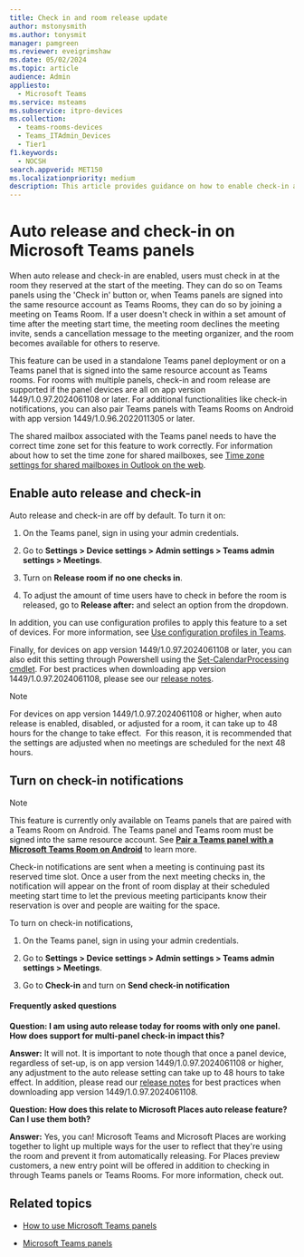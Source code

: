 ```yaml
---
title: Check in and room release update
author: mstonysmith
ms.author: tonysmit
manager: pamgreen
ms.reviewer: eveigrimshaw
ms.date: 05/02/2024
ms.topic: article
audience: Admin
appliesto: 
  - Microsoft Teams
ms.service: msteams
ms.subservice: itpro-devices
ms.collection: 
  - teams-rooms-devices
  - Teams_ITAdmin_Devices
  - Tier1
f1.keywords: 
  - NOCSH
search.appverid: MET150
ms.localizationpriority: medium
description: This article provides guidance on how to enable check-in and room release Teams panels devices.
---
```

# Auto release and check-in on Microsoft Teams panels

When auto release and check-in are enabled, users must check in at the room they reserved at the start of the meeting. They can do so on Teams panels using the 'Check in' button or, when Teams panels are signed into the same resource account as Teams Rooms, they can do so by joining a meeting on Teams Room. If a user doesn't check in within a set amount of time after the meeting start time, the meeting room declines the meeting invite, sends a cancellation message to the meeting organizer, and the room becomes available for others to reserve.

This feature can be used in a standalone Teams panel deployment or on a Teams panel that is signed into the same resource account as Teams rooms. For rooms with multiple panels, check-in and room release are supported if the panel devices are all on app version 1449/1.0.97.2024061108 or later. For additional functionalities like check-in notifications, you can also pair Teams panels with Teams Rooms on Android with app version 1449/1.0.96.2022011305 or later.

The shared mailbox associated with the Teams panel needs to have the correct time zone set for this feature to work correctly. For information about how to set the time zone for shared mailboxes, see [Time zone settings for shared mailboxes in Outlook on the web](/exchange/troubleshoot/outlook-on-the-web-issues/shared-mailboxes-time-zone-setting).

## Enable auto release and check-in

Auto release and check-in are off by default. To turn it on:  

1. On the Teams panel, sign in using your admin credentials.  

1. Go to **Settings > Device settings > Admin settings > Teams admin settings > Meetings**.

1. Turn on **Release room if no one checks in**.

1. To adjust the amount of time users have to check in before the room is released, go to **Release after:** and select an option from the dropdown.  

In addition, you can use configuration profiles to apply this feature to a set of devices. For more information, see [Use configuration profiles in Teams](device-management.md#use-configuration-profiles-in-teams).

Finally, for devices on app version 1449/1.0.97.2024061108 or later, you can also edit this setting through Powershell using the [Set-CalendarProcessing cmdlet](/powershell/module/exchange/set-calendarprocessing?branch=main&branchFallbackFrom=pr-en-us-14644&view=exchange-ps). For best practices when downloading app version 1449/1.0.97.2024061108, please see our [release notes](https://support.microsoft.com/en-us/office/what-s-new-in-microsoft-teams-devices-eabf4d81-acdd-4b23-afa1-9ee47bb7c5e2#ID0EBD=Teams_panels). 


> [!NOTE]
> For devices on app version 1449/1.0.97.2024061108 or higher, when auto release is enabled, disabled, or adjusted for a room, it can take up to 48 hours for the change to take effect.  For this reason, it is recommended that the settings are adjusted when no meetings are scheduled for the next 48 hours. 
## Turn on check-in notifications

> [!NOTE]
> This feature is currently only available on Teams panels that are paired with a Teams Room on Android. The Teams panel and Teams room must be signed into the same resource account. See **[Pair a Teams panel with a Microsoft Teams Room on Android](/editor/MicrosoftDocs/OfficeDocs-SkypeForBusiness-pr/Teams%2Fdevices%2Fcheck-in-and-room-release.md/main/08c71f9d-8c3a-87ca-c670-832cbb3cc9f3/use-teams-panels.md)** to learn more.

Check-in notifications are sent when a meeting is continuing past its reserved time slot. Once a user from the next meeting checks in, the notification will appear on the front of room display at their scheduled meeting start time to let the previous meeting participants know their reservation is over and people are waiting for the space.

To turn on check-in notifications,

1. On the Teams panel, sign in using your admin credentials.

1. Go to **Settings > Device settings > Admin settings > Teams admin settings > Meetings**.

1. Go to **Check-in** and turn on **Send check-in notification**

#### Frequently asked questions 

**Question: I am using auto release today for rooms with only one panel. How does support for multi-panel check-in impact this?**

**Answer:** It will not. It is important to note though that once a panel device, regardless of set-up, is on app version 1449/1.0.97.2024061108 or higher, any adjustment to the auto release setting can take up to 48 hours to take effect. In addition, please read our [release notes](https://support.microsoft.com/en-us/office/what-s-new-in-microsoft-teams-devices-eabf4d81-acdd-4b23-afa1-9ee47bb7c5e2#ID0EBD=Teams_panels) for best practices when downloading app version 1449/1.0.97.2024061108. 

**Question: How does this relate to Microsoft Places auto release feature? Can I use them both?** 

**Answer:** Yes, you can! Microsoft Teams and Microsoft Places are working together to light up multiple ways for the user to reflect that they're using the room and prevent it from automatically releasing. For Places preview customers, a new entry point will be offered in addition to checking in through Teams panels or Teams Rooms. For more information, check out. 

## Related topics

- [How to use Microsoft Teams panels](use-teams-panels.md)

- [Microsoft Teams panels](teams-panels.md)